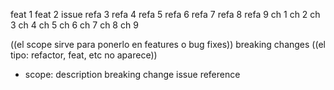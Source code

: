 feat 1
feat 2 issue
refa 3
refa 4
refa 5
refa 6
refa 7
refa 8
refa 9
ch 1
ch 2
ch 3
ch 4
ch 5
ch 6
ch 7
ch 8
ch 9

((el scope sirve para ponerlo en features o bug fixes))
breaking changes
((el tipo: refactor, feat, etc no aparece))
- scope: description breaking change
  issue reference
